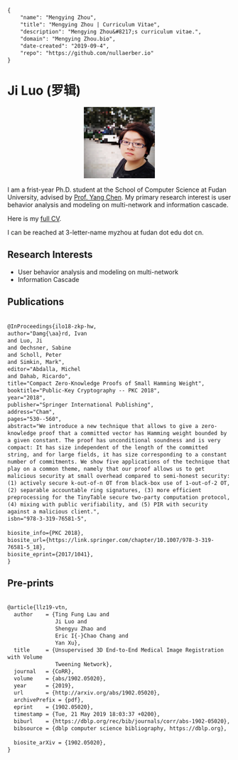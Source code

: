```bio-meta
{
    "name": "Mengying Zhou",
    "title": "Mengying Zhou | Curriculum Vitae",
    "description": "Mengying Zhou&#8217;s curriculum vitae.",
    "domain": "Mengying Zhou.bio",
    "date-created": "2019-09-4",
    "repo": "https://github.com/nullaerber.io"
}
```

# Ji Luo<span aria-hidden="true"> (</span><span lang="zh-CN">罗辑</span><span aria-hidden="true">)</span>

<figure class="gl-page-background gl-float-right" style="text-align: center;"><img src="/myzhou/avatar.jpg" alt="A photo of me" width="160" height="160" style="max-width: 160px;" /></figure>

I am a frist-year Ph.D. student at the School of Computer Science at Fudan University, advised by [Prof. Yang Chen](https://chenyang03.wordpress.com). My primary research interest is user behavior analysis and modeling on multi-network and information cascade.

Here is my [full CV](https://nullaerber.github.io/myzhou/myzhou_cv.pdf).

I can be reached at <span id="_eml" class="gl-eml">3-letter-name myzhou at fudan dot edu dot cn</span>.

<!--[bio][protect]
<script type="application/javascript">
window.setTimeout(function ()
{
var tgt = document.getElementById('_eml');
tgt.innerHTML = '<a href="mailto:myzhou@fudan.edu.cn">myzhou@fudan.edu.cn</a>';
tgt.removeAttribute('class');
}, 600);
</script>
[bio]-->

## Research Interests
- User behavior analysis and modeling on multi-network
- Information Cascade

## Publications

```blog-bib

@InProceedings{ilo18-zkp-hw,
author="Damg{\aa}rd, Ivan
and Luo, Ji
and Oechsner, Sabine
and Scholl, Peter
and Simkin, Mark",
editor="Abdalla, Michel
and Dahab, Ricardo",
title="Compact Zero-Knowledge Proofs of Small Hamming Weight",
booktitle="Public-Key Cryptography -- PKC 2018",
year="2018",
publisher="Springer International Publishing",
address="Cham",
pages="530--560",
abstract="We introduce a new technique that allows to give a zero-knowledge proof that a committed vector has Hamming weight bounded by a given constant. The proof has unconditional soundness and is very compact: It has size independent of the length of the committed string, and for large fields, it has size corresponding to a constant number of commitments. We show five applications of the technique that play on a common theme, namely that our proof allows us to get malicious security at small overhead compared to semi-honest security: (1) actively secure k-out-of-n OT from black-box use of 1-out-of-2 OT, (2) separable accountable ring signatures, (3) more efficient preprocessing for the TinyTable secure two-party computation protocol, (4) mixing with public verifiability, and (5) PIR with security against a malicious client.",
isbn="978-3-319-76581-5",

biosite_info={PKC 2018},
biosite_url={https://link.springer.com/chapter/10.1007/978-3-319-76581-5_18},
biosite_eprint={2017/1041},
}

```

## Pre-prints

```blog-bib

@article{llz19-vtn,
  author    = {Ting Fung Lau and
               Ji Luo and
               Shengyu Zhao and
               Eric I{-}Chao Chang and
               Yan Xu},
  title     = {Unsupervised 3D End-to-End Medical Image Registration with Volume
               Tweening Network},
  journal   = {CoRR},
  volume    = {abs/1902.05020},
  year      = {2019},
  url       = {http://arxiv.org/abs/1902.05020},
  archivePrefix = {pdf},
  eprint    = {1902.05020},
  timestamp = {Tue, 21 May 2019 18:03:37 +0200},
  biburl    = {https://dblp.org/rec/bib/journals/corr/abs-1902-05020},
  bibsource = {dblp computer science bibliography, https://dblp.org},

  biosite_arXiv = {1902.05020},
}

```
